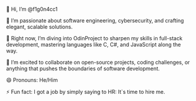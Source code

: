 👋 Hi, I’m @f1g0n4cc1

👀 I’m passionate about software engineering, cybersecurity, and crafting elegant, scalable solutions.

🌱 Right now, I’m diving into OdinProject to sharpen my skills in full-stack development, mastering languages like C, C#, and JavaScript along the way.

💞️ I’m excited to collaborate on open-source projects, coding challenges, or anything that pushes the boundaries of software development.

😄 Pronouns: He/Him

⚡ Fun fact: I got a job by simply saying to HR: It`s time to hire me.


<!---
gr3yj0rd1/gr3yj0rd1 is a ✨ special ✨ repository because its `README.md` (this file) appears on your GitHub profile.
You can click the Preview link to take a look at your changes.
--->
